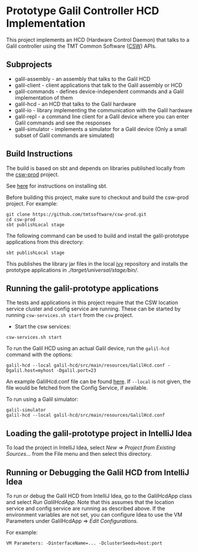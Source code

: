 # Prototype Galil Controller HCD Implementation

This project implements an HCD (Hardware Control Daemon) that talks to a Galil controller using 
the TMT Common Software ([CSW](https://github.com/tmtsoftware/csw-prod)) APIs. 

## Subprojects

* galil-assembly - an assembly that talks to the Galil HCD
* galil-client - client applications that talk to the Galil assembly or HCD
* galil-commands - defines device-independent commands and a Galil implementation of them
* galil-hcd - an HCD that talks to the Galil hardware
* galil-io - library implementing the communication with the Galil hardware
* galil-repl - a command line client for a Galil device where you can enter Galil commands and see the responses
* galil-simulator - implements a simulator for a Galil device (Only a small subset of Galil commands are simulated)

## Build Instructions

The build is based on sbt and depends on libraries published locally from the 
[csw-prod](https://github.com/tmtsoftware/csw-prod) project.

See [here](https://www.scala-sbt.org/1.0/docs/Setup.html) for instructions on installing sbt.

Before building this project, make sure to checkout and build the csw-prod project. For example:
```
git clone https://github.com/tmtsoftware/csw-prod.git
cd csw-prod
sbt publishLocal stage
```

The following command can be used to build and install the galil-prototype applications from this directory:
```
sbt publishLocal stage
```

This publishes the library jar files in the local [ivy](https://en.wikipedia.org/wiki/Apache_Ivy) repository 
and installs the prototype applications in _./target/universal/stage/bin/_.

## Running the galil-prototype applications

The tests and applications in this project require that the CSW location service cluster and config service are
running. These can be started by running `csw-services.sh start` from the `csw` project.

* Start the csw services: 

```
csw-services.sh start
```

To run the Galil HCD using an actual Galil device, run the `galil-hcd` command with the options:
```
galil-hcd --local galil-hcd/src/main/resources/GalilHcd.conf -Dgalil.host=myhost -Dgalil.port=23
```

An example GalilHcd.conf file can be found [here](galil-hcd/src/main/resources/GalilHcd.conf). 
If `--local` is not given, the file would be fetched from the Config Service, if available.

To run using a Galil simulator:
```
galil-simulator
galil-hcd --local galil-hcd/src/main/resources/GalilHcd.conf
```

## Loading the galil-prototype project in IntelliJ Idea

To load the project in IntelliJ Idea, select *New => Project from Existing Sources...* from the File menu
and then select this directory.

## Running or Debugging the Galil HCD from IntelliJ Idea

To run or debug the Galil HCD from IntelliJ Idea, go to the GalilHcdApp class and select *Run GalilHcdApp*.
Note that this assumes that the location service and config service are running as described above.
If the environment variables are not set, you can configure Idea to use the VM Parameters under 
GalilHcdApp => *Edit Configurations*. 

For example: 
```
VM Parameters: -DinterfaceName=... -DclusterSeeds=host:port
```

